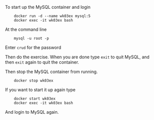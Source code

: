To start up the MySQL container and login

        docker run -d --name wk03ex mysql:5
        docker exec -it wk03ex bash

At the command line

        mysql -u root -p

Enter `crud` for the password

Then do the exercise. When you are done type `exit` to quit MySQL, and then `exit` again to quit the container.

Then stop the MySQL container from running.

        docker stop wk03ex

If you want to start it up again type

        docker start wk03ex
        docker exec -it wk03ex bash

And login to MySQL again.